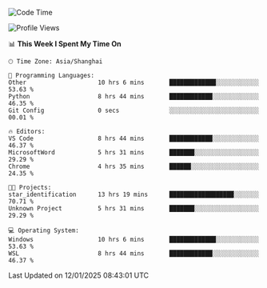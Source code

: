 <!--START_SECTION:waka-->
![Code Time](http://img.shields.io/badge/Code%20Time-2%2C205%20hrs%202%20mins-blue)

![Profile Views](http://img.shields.io/badge/Profile%20Views-1-blue)

📊 **This Week I Spent My Time On** 

```text
🕑︎ Time Zone: Asia/Shanghai

💬 Programming Languages: 
Other                    10 hrs 6 mins       █████████████░░░░░░░░░░░░   53.63 % 
Python                   8 hrs 44 mins       ████████████░░░░░░░░░░░░░   46.35 % 
Git Config               0 secs              ░░░░░░░░░░░░░░░░░░░░░░░░░   00.01 % 

🔥 Editors: 
VS Code                  8 hrs 44 mins       ████████████░░░░░░░░░░░░░   46.37 % 
MicrosoftWord            5 hrs 31 mins       ███████░░░░░░░░░░░░░░░░░░   29.29 % 
Chrome                   4 hrs 35 mins       ██████░░░░░░░░░░░░░░░░░░░   24.35 % 

🐱‍💻 Projects: 
star_identification      13 hrs 19 mins      ██████████████████░░░░░░░   70.71 % 
Unknown Project          5 hrs 31 mins       ███████░░░░░░░░░░░░░░░░░░   29.29 % 

💻 Operating System: 
Windows                  10 hrs 6 mins       █████████████░░░░░░░░░░░░   53.63 % 
WSL                      8 hrs 44 mins       ████████████░░░░░░░░░░░░░   46.37 % 
```


 Last Updated on 12/01/2025 08:43:01 UTC
<!--END_SECTION:waka-->